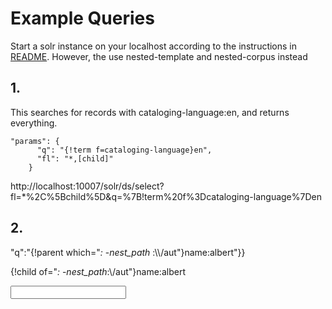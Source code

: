 # Example Queries

Start a solr instance on your localhost according to the instructions in [README](../README.md). However, the use  nested-template and  nested-corpus  instead

## 1.

This searches for records with cataloging-language:en, and returns everything.

```
"params": {
      "q": "{!term f=cataloging-language}en",
      "fl": "*,[child]"
    }

```

http://localhost:10007/solr/ds/select?fl=*%2C%5Bchild%5D&q=%7B!term%20f%3Dcataloging-language%7Den


## 2.

"q":"{!parent which=\"*:* -_nest_path_ :\\\\/aut\"}name:albert"}}


{!child of="*:* -_nest_path_:\\/aut"}name:albert

<form action="http://localhost:10007/solr/ds/select">
	<input name="q" content=""/>

</form>
